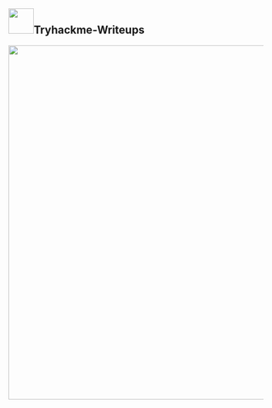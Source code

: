 ## <img src="https://assets.tryhackme.com/img/THMlogo.png" width="50px">Tryhackme-Writeups
<img src="https://blog.tryhackme.com/content/images/2020/08/1.png" width="700px">

